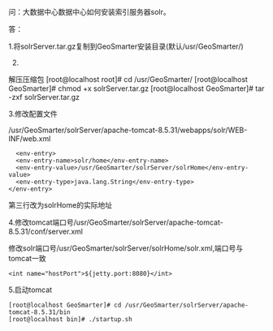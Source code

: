 问：大数据中心数据中心如何安装索引服务器solr。


答：

1.将solrServer.tar.gz复制到GeoSmarter安装目录(默认/usr/GeoSmarter/)

2.
解压压缩包
[root@localhost root]# cd /usr/GeoSmarter/
[root@localhost GeoSmarter]# chmod +x solrServer.tar.gz
[root@localhost GeoSmarter]# tar -zxf solrServer.tar.gz

3.修改配置文件

/usr/GeoSmarter/solrServer/apache-tomcat-8.5.31/webapps/solr/WEB-INF/web.xml

      <env-entry>
      <env-entry-name>solr/home</env-entry-name>
      <env-entry-value>/usr/GeoSmarter/solrServer/solrHome</env-entry-value>
      <env-entry-type>java.lang.String</env-entry-type>
    </env-entry>

第三行改为solrHome的实际地址

4.修改tomcat端口号/usr/GeoSmarter/solrServer/apache-tomcat-8.5.31/conf/server.xml

  修改solr端口号/usr/GeoSmarter/solrServer/solrHome/solr.xml,端口号与tomcat一致

    <int name="hostPort">${jetty.port:8080}</int>

5.启动tomcat

    [root@localhost GeoSmarter]# cd /usr/GeoSmarter/solrServer/apache-tomcat-8.5.31/bin
    [root@localhost bin]# ./startup.sh
    